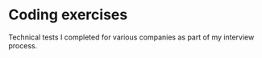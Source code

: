 # Coding exercises

Technical tests I completed for various companies as part of my interview process.